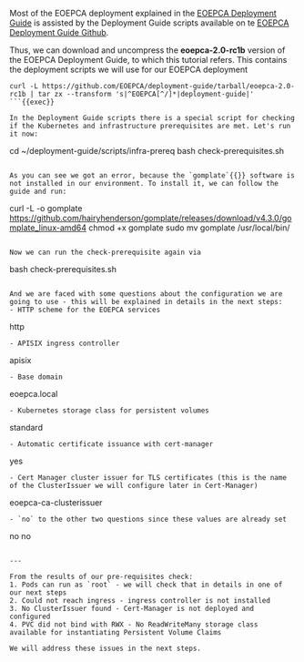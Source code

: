 Most of the EOEPCA deployment explained in the [EOEPCA Deployment Guide](https://eoepca.readthedocs.io/projects/deploy/en/latest/) is assisted by the Deployment Guide scripts available on te [EOEPCA Deployment Guide Github](https://github.com/EOEPCA/deployment-guide/).

Thus, we can download and uncompress the **eoepca-2.0-rc1b** version of the EOEPCA Deployment Guide, to which this tutorial refers. This contains the deployment scripts we will use for our EOEPCA deployment

```
curl -L https://github.com/EOEPCA/deployment-guide/tarball/eoepca-2.0-rc1b | tar zx --transform 's|^EOEPCA[^/]*|deployment-guide|'
```{{exec}}

In the Deployment Guide scripts there is a special script for checking if the Kubernetes and infrastructure prerequisites are met. Let's run it now:
```
cd ~/deployment-guide/scripts/infra-prereq
bash check-prerequisites.sh
```{{exec}}

As you can see we got an error, because the `gomplate`{{}} software is not installed in our environment. To install it, we can follow the guide and run:

```
curl -L -o gomplate https://github.com/hairyhenderson/gomplate/releases/download/v4.3.0/gomplate_linux-amd64
chmod +x gomplate
sudo mv gomplate /usr/local/bin/
```{{exec}}

Now we can run the check-prerequisite again via

```
bash check-prerequisites.sh
```{{exec}}

And we are faced with some questions about the configuration we are going to use - this will be explained in details in the next steps:
- HTTP scheme for the EOEPCA services
  ```
  http
  ```{{exec}}
- APISIX ingress controller
  ```
  apisix
  ```{{exec}}
- Base domain
  ```
  eoepca.local
  ```{{exec}}
- Kubernetes storage class for persistent volumes
  ```
  standard
  ```{{exec}}
- Automatic certificate issuance with cert-manager
  ```
  yes
  ```{{exec}}
- Cert Manager cluster issuer for TLS certificates (this is the name of the ClusterIssuer we will configure later in Cert-Manager)
  ```
  eoepca-ca-clusterissuer
  ```{{exec}}
- `no` to the other two questions since these values are already set
  ```
  no
  no
  ```{{exec}}

--- 

From the results of our pre-requisites check:
1. Pods can run as `root` - we will check that in details in one of our next steps
2. Could not reach ingress - ingress controller is not installed
3. No ClusterIssuer found - Cert-Manager is not deployed and configured
4. PVC did not bind with RWX - No ReadWriteMany storage class available for instantiating Persistent Volume Claims

We will address these issues in the next steps.

